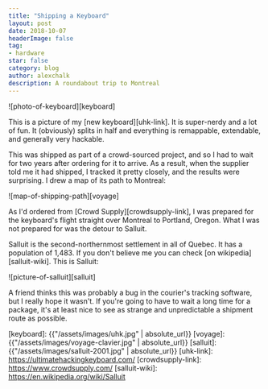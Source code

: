 ```yaml
---
title: "Shipping a Keyboard"
layout: post
date: 2018-10-07
headerImage: false
tag:
- hardware
star: false
category: blog
author: alexchalk
description: A roundabout trip to Montreal
---
```


![photo-of-keyboard][keyboard]

This is a picture of my [new keyboard][uhk-link]. It is super-nerdy and a lot of fun.
It (obviously) splits in half and everything is remappable, extendable, and generally very hackable.

This was shipped as part of a crowd-sourced project, and so I had to wait for
two years after ordering for it to arrive. As a result, when the supplier told me it had
shipped, I tracked it pretty closely, and the results were surprising. I drew a map of its
path to Montreal:

![map-of-shipping-path][voyage]

As I'd ordered from [Crowd Supply][crowdsupply-link], I was prepared for the keyboard's
flight straight over Montreal to Portland, Oregon. What I was not prepared for was the
detour to Salluit.

Salluit is the second-northernmost settlement in all of Quebec. It has a population of
1,483. If you don't believe me you can check [on wikipedia][salluit-wiki]. This is
Salluit:

![picture-of-salluit][salluit]

A friend thinks this was probably a bug in the courier's tracking software, but I really
hope it wasn't. If you're going to have to wait a long time for a package, it's at least
nice to see as strange and unpredictable a shipment route as possible.

[keyboard]: {{"/assets/images/uhk.jpg" | absolute_url}}
[voyage]: {{"/assets/images/voyage-clavier.jpg" | absolute_url}}
[salluit]: {{"/assets/images/salluit-2001.jpg" | absolute_url}}
[uhk-link]: https://ultimatehackingkeyboard.com/
[crowdsupply-link]: https://www.crowdsupply.com/
[salluit-wiki]: https://en.wikipedia.org/wiki/Salluit
